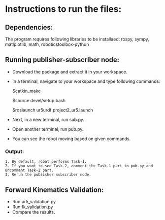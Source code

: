 # Instructions to run the files:

## Dependencies:
  The program requires following libraries to be installaed: rospy, sympy, matlplotlib, math, roboticstoolbox-python
  
## Running publisher-subscriber node:
 
  - Download the package and extract it in your workspace.
  - In a terminal, navigate to your workspace and type following commands:
    
    $catkin_make
    
    $source devel/setup.bash
    
    $roslaunch ur5urdf project2_ur5.launch
    
  - Next, in a new terminal, run sub.py.
  - Open another terminal, run pub.py.
  
  - You can see the robot moving based on given commands.
  
  ### Output:
    1. By default, robot performs Task-1.
    2. If you want to see Task-2, comment the Task-1 part in pub.py and uncomment Task-2 part.
    3. Rerun the publisher subscriber node.
    
## Forward Kinematics Validation:
  
  - Run ur5_validation.py
  - Run fk_validation.py
  - Compare the results.
    
